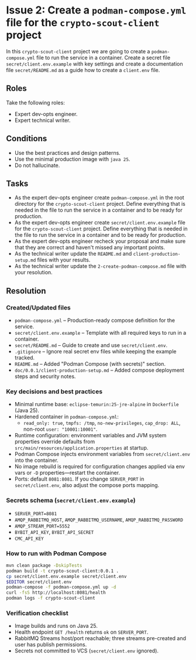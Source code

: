 # Issue 2: Create a `podman-compose.yml` file for the `crypto-scout-client` project

In this `crypto-scout-client` project we are going to create a `podman-compose.yml` file to run the service in a
container. Create a secret file `secret/client.env.example` with key settings and create a documentation file
`secret/README.md` as a guide how to create a `client.env` file.

## Roles

Take the following roles:

- Expert dev-opts engineer.
- Expert technical writer.

## Conditions

- Use the best practices and design patterns.
- Use the minimal production image with `java 25`.
- Do not hallucinate.

## Tasks

- As the expert dev-opts engineer create `podman-compose.yml` in the root directory for the `crypto-scout-client`
  project. Define everything that is needed in the file to run the service in a container and to be ready for production.
- As the expert dev-opts engineer create `secret/client.env.example` file for the `crypto-scout-client` project. 
  Define everything that is needed in the file to run the service in a container and to be ready for production.
- As the expert dev-opts engineer recheck your proposal and make sure that they are correct and haven't missed any
  important points.
- As the technical writer update the `README.md` and `client-production-setup.md` files with your results.
- As the technical writer update the `2-create-podman-compose.md` file with your resolution.

## Resolution

### Created/Updated files

- `podman-compose.yml` – Production-ready compose definition for the service.
- `secret/client.env.example` – Template with all required keys to run in a container.
- `secret/README.md` – Guide to create and use `secret/client.env`.
- `.gitignore` – Ignore real secret env files while keeping the example tracked.
- `README.md` – Added "Podman Compose (with secrets)" section.
- `doc/0.0.1/client-production-setup.md` – Added compose deployment steps and security notes.

### Key decisions and best practices

- Minimal runtime base: `eclipse-temurin:25-jre-alpine` in `Dockerfile` (Java 25).
- Hardened container in `podman-compose.yml`:
    - `read_only: true`, `tmpfs: /tmp`, `no-new-privileges`, `cap_drop: ALL`, non-root `user: "10001:10001"`.
- Runtime configuration: environment variables and JVM system properties override defaults from
  `src/main/resources/application.properties` at startup.
- Podman Compose injects environment variables from `secret/client.env` into the container.
- No image rebuild is required for configuration changes applied via env vars or `-D` properties—restart the container.
- Ports: default `8081:8081`. If you change `SERVER_PORT` in `secret/client.env`, also adjust the compose ports mapping.

### Secrets schema (`secret/client.env.example`)

- `SERVER_PORT=8081`
- `AMQP_RABBITMQ_HOST`, `AMQP_RABBITMQ_USERNAME`, `AMQP_RABBITMQ_PASSWORD`
- `AMQP_STREAM_PORT=5552`
- `BYBIT_API_KEY`, `BYBIT_API_SECRET`
- `CMC_API_KEY`

### How to run with Podman Compose

```bash
mvn clean package -DskipTests
podman build -t crypto-scout-client:0.0.1 .
cp secret/client.env.example secret/client.env
$EDITOR secret/client.env
podman-compose -f podman-compose.yml up -d
curl -fsS http://localhost:8081/health
podman logs -f crypto-scout-client
```

### Verification checklist

- Image builds and runs on Java 25.
- Health endpoint `GET /health` returns `ok` on `SERVER_PORT`.
- RabbitMQ Streams host/port reachable; three streams pre-created and user has publish permissions.
- Secrets not committed to VCS (`secret/client.env` ignored).